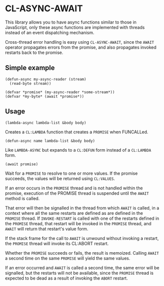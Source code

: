 # CL-ASYNC-AWAIT

This library allows you to have async functions similar to those
in JavaScript, only these async functions are implemented with
threads instead of an event dispatching mechanism.

Cross-thread error handling is easy using `CL-ASYNC-AWAIT`, since
the `AWAIT` operator propagates errors from the promise, and also
propagates invoked restarts back to the promise.

## Simple example

```
(defun-async my-async-reader (stream)
  (read-byte stream))

(defvar *promise* (my-async-reader *some-stream*))
(defvar *my-byte* (await *promise*))
```

## Usage


```
(lambda-async lambda-list &body body)
```

Creates a `CL:LAMBDA` function that creates a `PROMISE` when FUNCALLed.

```
(defun-async name lambda-list &body body)
```

Like `LAMBDA-ASYNC` but expands to a `CL:DEFUN` form instead of a `CL:LAMBDA` form.

```
(await promise)
```

Wait for a `PROMISE` to resolve to one or more values. If the promise
succeeds, the values will be returned using `CL:VALUES`.

If an error occurs in the `PROMISE` thread and is not handled within the
promise, execution of the PROMISE thread is suspended until the `AWAIT`
method is called.

That error will then be signalled in the thread from which `AWAIT` is called, in
a context where all the same restarts are defined as are defined in the `PROMISE`
thread. If `INVOKE-RESTART` is called with one of the restarts defined in the
`PROMISE` thread, that restart will be invoked in the `PROMISE` thread, and `AWAIT`
will return that restart's value form. 

If the stack frame for the call to `AWAIT` is unwound without invoking a restart,
the `PROMISE` thread will invoke its CL:ABORT restart.

Whether the `PROMISE` succeeds or fails, the result is memoized. Calling `AWAIT` a second time
on the same `PROMISE` will yield the same values.

If an error occurred and `AWAIT` is called a second time, the same error will be signalled, but
the restarts will not be available, since the `PROMISE` thread is expected to be dead as a result
of invoking the `ABORT` restart.


